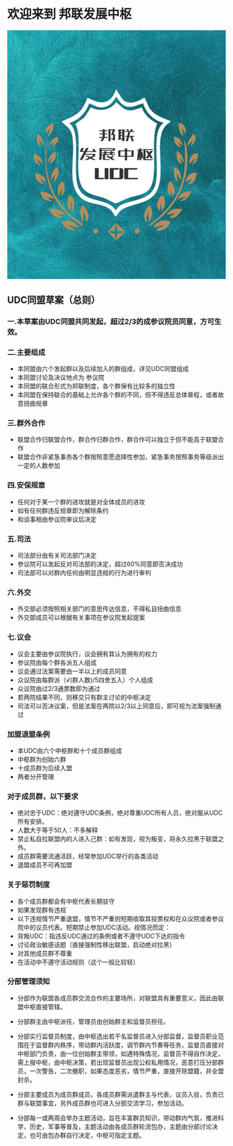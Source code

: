 # 欢迎来到 邦联发展中枢
![image](3111.jpg)

## UDC同盟草案（总则）
### 一.本草案由UDC同盟共同发起，超过2/3的成参议院员同意，方可生效。
### 二.主要组成
- 本同盟由六个发起群以及后续加入的群组成，详见UDC同盟组成
- 本同盟讨论及决议地点为 参议院
- 本同盟的联合形式为邦联制度，各个群保有比较多的独立性
- 本同盟在保持联合的基础上允许各个群的不同，但不得违反总体章程，或者故意扭曲规章
### 三.群外合作
- 联盟合作归联盟合作，群合作归群合作，群合作可以独立于但不能高于联盟合作
- 联盟合作非紧急事务各个群按照意愿选择性参加，紧急事务按照事务等级派出一定的人数参加
### 四.安保规章
- 任何对于某一个群的进攻就是对全体成员的进攻
- 如有任何群违反规章即为解除条约
- 和谈事相由参议院审议后决定
### 五.司法
- 司法部分由有关司法部门决定
-  参议院可以发起反对司法部的决定，超过60%同意即否决成功
-  司法部可以对群内任何由明显违规的行为进行审判
### 六.外交
- 外交部必须按照相关部门的意思传达信息，不得私自扭曲信息
- 外交部成员可以根据有关事项在参议院发起提案
### 七.议会
- 议会主要由参议院执行，议会拥有其认为拥有的权力
- 参议院由每个群各派五人组成
- 议会通过法案需要由一半以上的成员同意
- 众议院由每群派（√(群人数)/5四舍五入）个人组成
- 众议院由过2/3通票数即为通过
- 若两院结果不同，则移交只有群主讨论的中枢决定
- 司法可以否决议案，但是法案在两院以2/3以上同意后，即可视为法案强制通过

### 加盟退盟条例
- 本UDC由六个中枢群和十个成员群组成
- 中枢群为创始六群
- 十成员群为后续入盟
- 两者分开管理
### 对于成员群，以下要求
- 绝对忠于UDC：绝对遵守UDC条例，绝对尊重UDC所有人员，绝对服从UDC所有安排。
- 人数大于等于50人：不多解释
- 禁止私自拉联盟内的人进入己群：如有发现，视为叛变，将永久拉黑于联盟之外。
- 成员群需要流通活跃，经常参加UDC举行的各类活动
- 退盟成员不可再加盟

### 关于惩罚制度
- 各个成员群都会有中枢代表长期驻守
- 如果发现群有违规
- 以下违规情节严重退盟，情节不严重则短期收取其投票权和在众议院或者参议院中的议员代表。短期禁止参加UDC活动。视情况而定：
- 背叛UDC：指违反UDC通过的条例或者不遵守UDC下达的指令
- 讨论政治敏感话题（直接强制性移出联盟，启动绝对拉黑）
- 对其他成员群不尊重
- 在活动中不遵守活动规则（这个一般比较轻）



### 分部管理须知

- 分部作为联盟各成员群交流合作的主要场所，对联盟具有重要意义，因此由联盟中枢直接管辖。

- 分部群主由中枢派任，管理员由创始群主和监督员担任。

- 分部实行监督员制度，由中枢选出若干名监督员进入分部监督，监督员职业范围在于监督群内秩序，带动群内活跃度，调节群内节奏等任务，监督员直接对中枢部门负责，由一位创始群主带领，如遇特殊情况，监督员不得自作决定，需上报中枢，由中枢决策，若出现监督员出现公权私用情况，恶意打压分部群员，一次警告，二次撤职，如果态度恶劣，情节严重，直接开除盟籍，并全盟封杀。

- 分部主要成员为成员群成员，各成员群需派遣群主与代表，议员入驻，负责已群与联盟事宜，另外成员群也可进入分部交流学习，参加活动。

- 分部每一或两周会举办主题活动，旨在丰富群员知识，带动群内气氛，推进科学，历史，军事等普及，主题活动由各成员群轮流包办，主题由分部讨论决定，也可由包办群自行决定，中枢可指定主题。

